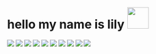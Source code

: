 <!---
lxren/lxren is a ✨ special ✨ repository because its `README.md` (this file) appears on your GitHub profile.
You can click the Preview link to take a look at your changes.
--->
# hello my name is lily <img src="https://github.com/lxren/lxren/assets/167150651/d0fa398d-1f80-4265-8566-35e29bff3551" width="50px">

<p>
  <img src ="https://img.shields.io/badge/PyTorch-ed4a27?style=flat-square&logo=pytorch&logoColor=white">
  <img src ="https://img.shields.io/badge/Git-ef4f2f?style=flat-square&logo=git&logoColor=white">
  <img src ="https://img.shields.io/badge/HTML5-e34c26?style=flat-square&logo=html5&logoColor=white">
  <img src ="https://img.shields.io/badge/TensorFlow-FF6F00?style=flat-square&logo=tensorflow&logoColor=white">
  <img src ="https://img.shields.io/badge/JavaScript-f7df1e?style=flat-square&logo=javascript&logoColor=white">
  <img src ="https://img.shields.io/badge/opencv-%23white.svg?style=flat-square&logo=opencv&logoColor=white">
  <img src ="https://img.shields.io/badge/Python-14354C?style=flat-square&logo=python&logoColor=white">
  <img src ="https://img.shields.io/badge/ScikitLearn-3499cd?style=flat-square&logo=scikitlearn&logoColor=white">
  <img src ="https://img.shields.io/badge/CSS3-264de4?style=flat-square&logo=css3&logoColor=white">
  <img src ="https://img.shields.io/badge/Pandas-130654?style=flat-square&logo=pandas&logoColor=white">
</p>
  
  
<!--- ![white-cat-cat-oi](https://github.com/lxren/lxren/assets/167150651/d0fa398d-1f80-4265-8566-35e29bff3551) --->
